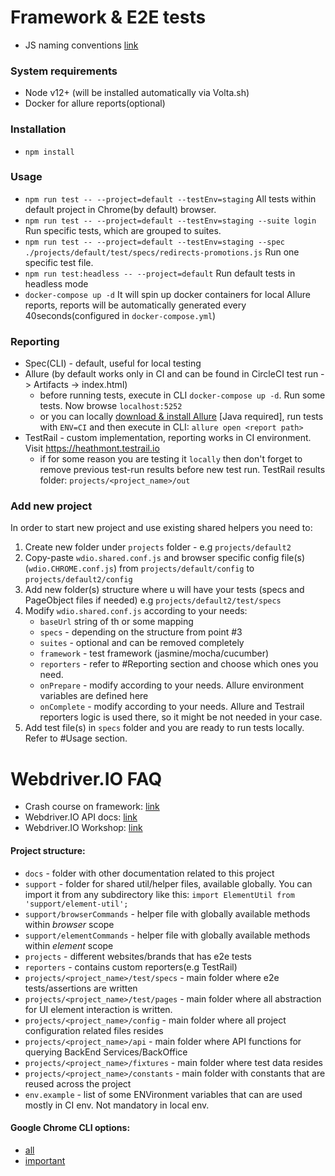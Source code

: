 
# Framework & E2E tests
* JS naming conventions [link](./docs/js-naming-conventions.md)

### System requirements
* Node v12+ (will be installed automatically via Volta.sh)
* Docker for allure reports(optional)
### Installation
* `npm install`

### Usage
* `npm run test -- --project=default --testEnv=staging` All tests within default project in Chrome(by default) browser.
* `npm run test -- --project=default --testEnv=staging --suite login ` Run specific tests, which are grouped to suites.
* `npm run test -- --project=default --testEnv=staging --spec ./projects/default/test/specs/redirects-promotions.js` Run one specific test file.
* `npm run test:headless -- --project=default` Run default tests in headless mode
* `docker-compose up -d` It will spin up docker containers for local Allure reports, reports will be automatically generated every 40seconds(configured in `docker-compose.yml`)

### Reporting
* Spec(CLI) - default, useful for local testing
* Allure (by default works only in CI and can be found in CircleCI test run -> Artifacts -> index.html)
  * before running tests, execute in CLI `docker-compose up -d`. Run some tests. Now browse `localhost:5252`
  * or you can locally [download & install Allure](https://github.com/allure-framework/allure2) [Java required], run tests with `ENV=CI` and then execute in CLI: `allure open <report path>`
* TestRail - custom implementation, reporting works in CI environment. Visit https://heathmont.testrail.io
  * if for some reason you are testing it `locally` then don't forget to remove previous test-run results before new test run. TestRail results folder: `projects/<project_name>/out`

### Add new project
In order to start new project and use existing shared helpers you need to:
1. Create new folder under `projects` folder - e.g `projects/default2`
2. Copy-paste `wdio.shared.conf.js` and browser specific config file(s) (`wdio.CHROME.conf.js`) from `projects/default/config` to `projects/default2/config`
3. Add new folder(s) structure where u will have your tests (specs and PageObject files if needed) e.g `projects/default2/test/specs`
4. Modify `wdio.shared.conf.js` according to your needs:
   * `baseUrl` string of th or some mapping
   * `specs` - depending on the structure from point #3
   * `suites` - optional and can be removed completely
   * `framework` - test framework (jasmine/mocha/cucumber)
   * `reporters` - refer to #Reporting section and choose which ones you need.
   * `onPrepare` - modify according to your needs. Allure environment variables are defined here
   * `onComplete` - modify according to your needs. Allure and Testrail reporters logic is used there, so it might be not needed in your case.
5. Add test file(s) in `specs` folder and you are ready to run tests locally. Refer to #Usage section.

# Webdriver.IO FAQ
* Crash course on framework: [link](https://youtu.be/RJ2kwpzX8so)
* Webdriver.IO API docs: [link](https://webdriver.io/docs/api)
* Webdriver.IO Workshop: [link](https://github.com/webdriverio/workshop)

#### Project structure:
* `docs` - folder with other documentation related to this project
* `support` - folder for shared util/helper files, available globally. You can import it from any subdirectory like this: `import ElementUtil from 'support/element-util';`
* `support/browserCommands` - helper file with globally available methods within *browser* scope
* `support/elementCommands` - helper file with globally available methods within *element* scope
* `projects` - different websites/brands that has e2e tests
* `reporters` - contains custom reporters(e.g TestRail)
* `projects/<project_name>/test/specs` - main folder where e2e tests/assertions are written
* `projects/<project_name>/test/pages` - main folder where all abstraction for UI element interaction is written.
* `projects/<project_name>/config` - main folder where all project configuration related files resides
* `projects/<project_name>/api` - main folder where API functions for querying BackEnd Services/BackOffice 
* `projects/<project_name>/fixtures` - main folder where test data resides 
* `projects/<project_name>/constants` - main folder with constants that are reused across the project 
* `env.example` - list of some ENVironment variables that can are used mostly in CI env. Not mandatory in local env. 
#### Google Chrome CLI options: 
* [all](https://peter.sh/experiments/chromium-command-line-switches/)
* [important](https://www.ghacks.net/2013/10/06/list-useful-google-chrome-command-line-switches/)
